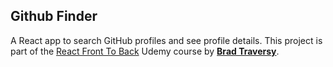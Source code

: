 ## Github Finder

A React app to search GitHub profiles and see profile details. This project is part of the
<a href='https://www.udemy.com/course/modern-react-front-to-back/'> React Front To Back</a> Udemy course by
<strong><a href='https://traversymedia.com'> Brad Traversy</a></strong>.
